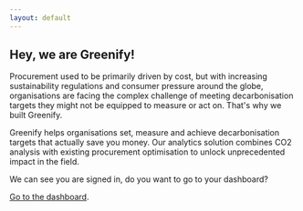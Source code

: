 ```yaml
---
layout: default
---
```



## Hey, we are Greenify!

Procurement used to be primarily driven by cost, but with increasing sustainability regulations and consumer pressure around the globe, organisations are facing the complex challenge of meeting decarbonisation targets they might not be equipped to measure or act on. That's why we built Greenify. 

Greenify helps organisations set, measure and achieve decarbonisation targets that actually save you money. Our analytics solution combines CO2 analysis with existing procurement optimisation to unlock unprecedented impact in the field. 

We can see you are signed in, do you want to go to your dashboard? 


[Go to the dashboard](./another-page.html).